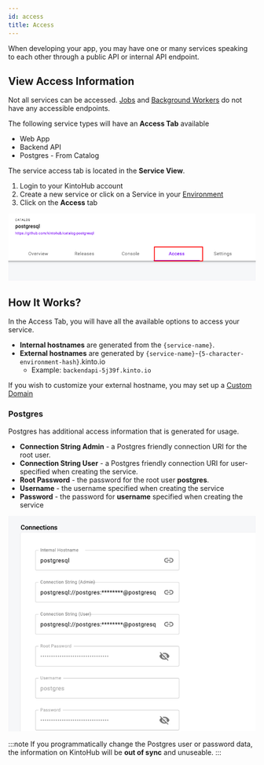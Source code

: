 ```yaml
---
id: access
title: Access
---
```


When developing your app, you may have one or many services speaking to each other through a public API or internal API endpoint.

## View Access Information

Not all services can be accessed. [Jobs](../service-types/types-job.md) and [Background Workers](../service-types/types-backend-worker.md) do not have any accessible endpoints.

The following service types will have an **Access Tab** available

* Web App
* Backend API
* Postgres - From Catalog

The service access tab is located in the **Service View**.

1. Login to your KintoHub account
2. Create a new service or click on a Service in your [Environment](anatomy-environment.md)
3. Click on the **Access** tab

![Access](/img/anatomy/access-tab.png)

## How It Works?

In the Access Tab, you will have all the available options to access your service.

* **Internal hostnames** are generated from the `{service-name}`.
* **External hostnames** are generated by `{service-name}`-`{5-character-environment-hash}`.kinto.io
    * Example: `backendapi-5j39f.kinto.io`

If you wish to customize your external hostname, you may set up a [Custom Domain](anatomy-domains.md)

### Postgres

Postgres has additional access information that is generated for usage.

* **Connection String Admin** - a Postgres friendly connection URI for the root user.
* **Connection String User** - a Postgres friendly connection URI for user-specified when creating the service.
* **Root Password** - the password for the root user **postgres**.
* **Username** - the username specified when creating the service
* **Password** - the password for **username** specified when creating the service

![Connections](/img/anatomy/connections.png)

:::note
If you programmatically change the Postgres user or password data, the information on KintoHub will be **out of sync** and unuseable.
:::
